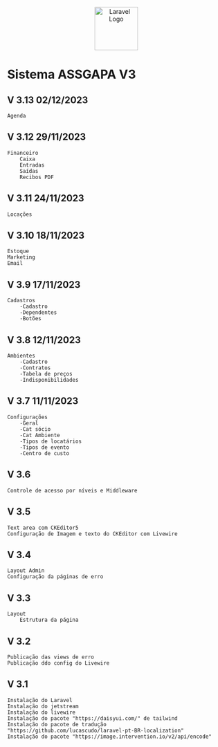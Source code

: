 <p align="center">
<a href="https://github.com/osvaldolaini" target="_blank">
<img src="https://avatars.githubusercontent.com/u/75580327?s=64&v=4" width="100" alt="Laravel Logo">
</a>
</p>

# Sistema ASSGAPA V3
## V 3.13 02/12/2023
    Agenda
    
## V 3.12 29/11/2023
    Financeiro
        Caixa
        Entradas
        Saídas
        Recibos PDF

## V 3.11 24/11/2023
    Locações

## V 3.10 18/11/2023
    Estoque
    Marketing
    Email
        
## V 3.9 17/11/2023
    Cadastros
        -Cadastro
        -Dependentes
        -Botões

## V 3.8 12/11/2023
    Ambientes
        -Cadastro
        -Contratos
        -Tabela de preços
        -Indisponibilidades
        
## V 3.7 11/11/2023
    Configurações
        -Geral
        -Cat sócio
        -Cat Ambiente
        -Tipos de locatários
        -Tipos de evento
        -Centro de custo
## V 3.6
    Controle de acesso por níveis e Middleware
## V 3.5 
    Text area com CKEditor5
    Configuração de Imagem e texto do CKEditor com Livewire
## V 3.4 
    Layout Admin
    Configuração da páginas de erro

## V 3.3
    Layout
        Estrutura da página

## V 3.2
    Publicação das views de erro
    Publicação ddo config do Livewire

## V 3.1
    Instalação do Laravel
    Instalação do jetstream
    Instalação do livewire
    Instalação do pacote "https://daisyui.com/" de tailwind
    Instalação do pacote de tradução "https://github.com/lucascudo/laravel-pt-BR-localization"
    Instalação do pacote "https://image.intervention.io/v2/api/encode"
